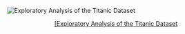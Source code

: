 ![Exploratory Analysis of the Titanic Dataset](https://upload.wikimedia.org/wikipedia/commons/thumb/b/ba/Data_visualization_process_v1.png/200px-Data_visualization_process_v1.png)
<center><a href="https://jkarakas.github.io/Exploratory-Analysis-of-the-Titanic-Dataset/">[Exploratory Analysis of the Titanic Dataset </a><br></center>






